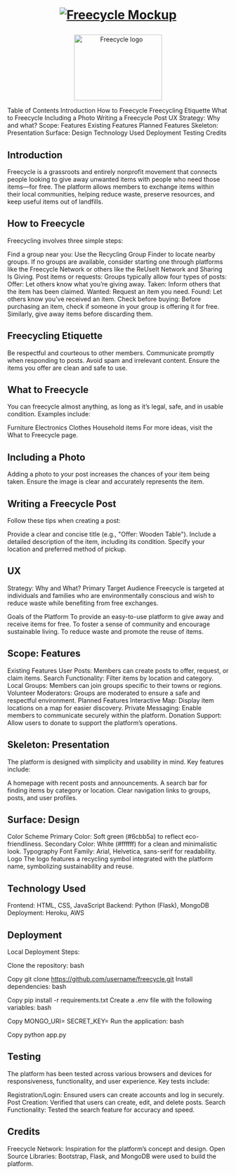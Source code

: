 <h1 align="center">

<a href="https://freecycle.net/" target="_blank"><img src="https://i.ibb.co/vYK0KB8/Screenshot-2020-03-10-at-1-14-15-AM.png" alt="Freecycle Mockup"/></a>

</h1>

<div align="center">

<a href="https://freecycle.net/" target="_blank"><img src="https://i.ibb.co/4ZfmYSJ/logo-2.png" width='200' height='150' alt="Freecycle logo"></a>

</div>

Table of Contents
Introduction
How to Freecycle
Freecycling Etiquette
What to Freecycle
Including a Photo
Writing a Freecycle Post
UX
Strategy: Why and what?
Scope: Features
Existing Features
Planned Features
Skeleton: Presentation
Surface: Design
Technology Used
Deployment
Testing
Credits
<h2 id="introduction">Introduction</h2>

Freecycle is a grassroots and entirely nonprofit movement that connects people looking to give away unwanted items with people who need those items—for free. The platform allows members to exchange items within their local communities, helping reduce waste, preserve resources, and keep useful items out of landfills.

<h2 id="how-to-freecycle">How to Freecycle</h2>

Freecycling involves three simple steps:

Find a group near you: Use the Recycling Group Finder to locate nearby groups. If no groups are available, consider starting one through platforms like the Freecycle Network or others like the ReUseIt Network and Sharing Is Giving.
Post items or requests: Groups typically allow four types of posts:
Offer: Let others know what you’re giving away.
Taken: Inform others that the item has been claimed.
Wanted: Request an item you need.
Found: Let others know you’ve received an item.
Check before buying: Before purchasing an item, check if someone in your group is offering it for free. Similarly, give away items before discarding them.
<h2 id="freecycling-etiquette">Freecycling Etiquette</h2>

Be respectful and courteous to other members.
Communicate promptly when responding to posts.
Avoid spam and irrelevant content.
Ensure the items you offer are clean and safe to use.
<h2 id="what-to-freecycle">What to Freecycle</h2>

You can freecycle almost anything, as long as it’s legal, safe, and in usable condition. Examples include:

Furniture
Electronics
Clothes
Household items
For more ideas, visit the What to Freecycle page.

<h2 id="including-a-photo">Including a Photo</h2>

Adding a photo to your post increases the chances of your item being taken. Ensure the image is clear and accurately represents the item.

<h2 id="writing-a-freecycle-post">Writing a Freecycle Post</h2>

Follow these tips when creating a post:

Provide a clear and concise title (e.g., "Offer: Wooden Table").
Include a detailed description of the item, including its condition.
Specify your location and preferred method of pickup.
<h2 id="ux">UX</h2>

Strategy: Why and What?
Primary Target Audience
Freecycle is targeted at individuals and families who are environmentally conscious and wish to reduce waste while benefiting from free exchanges.

Goals of the Platform
To provide an easy-to-use platform to give away and receive items for free.
To foster a sense of community and encourage sustainable living.
To reduce waste and promote the reuse of items.
<h2 id="scope-features">Scope: Features</h2>

Existing Features
User Posts: Members can create posts to offer, request, or claim items.
Search Functionality: Filter items by location and category.
Local Groups: Members can join groups specific to their towns or regions.
Volunteer Moderators: Groups are moderated to ensure a safe and respectful environment.
Planned Features
Interactive Map: Display item locations on a map for easier discovery.
Private Messaging: Enable members to communicate securely within the platform.
Donation Support: Allow users to donate to support the platform’s operations.
<h2 id="skeleton-presentation">Skeleton: Presentation</h2>

The platform is designed with simplicity and usability in mind. Key features include:

A homepage with recent posts and announcements.
A search bar for finding items by category or location.
Clear navigation links to groups, posts, and user profiles.
<h2 id="surface-design">Surface: Design</h2>

Color Scheme
Primary Color: Soft green (#6cbb5a) to reflect eco-friendliness.
Secondary Color: White (#ffffff) for a clean and minimalistic look.
Typography
Font Family: Arial, Helvetica, sans-serif for readability.
Logo
The logo features a recycling symbol integrated with the platform name, symbolizing sustainability and reuse.

<h2 id="technology-used">Technology Used</h2>

Frontend: HTML, CSS, JavaScript
Backend: Python (Flask), MongoDB
Deployment: Heroku, AWS
<h2 id="deployment">Deployment</h2>

Local Deployment Steps:

Clone the repository:
bash

Copy
git clone https://github.com/username/freecycle.git
Install dependencies:
bash

Copy
pip install -r requirements.txt
Create a .env file with the following variables:
bash

Copy
MONGO_URI=<your-mongo-uri>
SECRET_KEY=<your-secret-key>
Run the application:
bash

Copy
python app.py
<h2 id="testing">Testing</h2>

The platform has been tested across various browsers and devices for responsiveness, functionality, and user experience. Key tests include:

Registration/Login: Ensured users can create accounts and log in securely.
Post Creation: Verified that users can create, edit, and delete posts.
Search Functionality: Tested the search feature for accuracy and speed.
<h2 id="credits">Credits</h2>

Freecycle Network: Inspiration for the platform’s concept and design.
Open Source Libraries: Bootstrap, Flask, and MongoDB were used to build the platform.
